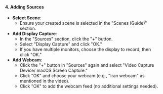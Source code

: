 #### 4. Adding Sources
   - **Select Scene**:
     - Ensure your created scene is selected in the "Scenes (Guide)" section.
   - **Add Display Capture**:
     - In the "Sources" section, click the "+" button.
     - Select "Display Capture" and click "OK."
     - If you have multiple monitors, choose the display to record, then click "OK."
   - **Add Webcam**:
     - Click the "+" button in "Sources" again and select "Video Capture Device/ macOS Screen Capture."
     - Click "OK" and choose your webcam (e.g., "Iran webcam" as mentioned in the video).
     - Click "OK" to add the webcam feed (no additional settings needed).

